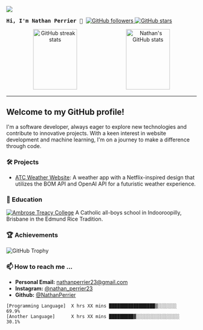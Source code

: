 [![](https://github.com/NathanPerrier/NathanPerrier/profile/Assets/school.gif)](https://github.com/NathanPerrier)

<p align="left">
  <samp>
    <b>Hi, I'm Nathan Perrier 👋</b>
  </samp>
  <span align="right">
    <a href="https://github.com/NathanPerrier?tab=followers">
      <img src="https://img.shields.io/github/followers/NathanPerrier?label=Followers&style=social" alt="GitHub followers">
    </a>
    <a href="https://github.com/NathanPerrier?tab=stars">
      <img src="https://img.shields.io/github/stars/NathanPerrier?label=Stars&style=social" alt="GitHub stars">
    </a>
  </span>
</p>

<p align="center">
  <img src="https://github-readme-streak-stats.herokuapp.com/?user=NathanPerrier" alt="GitHub streak stats" style="width: 48%;  height: 160px"/>
  <img src="https://github-readme-stats.vercel.app/api?username=NathanPerrier&show_icons=true" alt="Nathan's GitHub stats" style="width: 48%; height: 160px"/>
</p>



---

## Welcome to my GitHub profile!

I'm a software developer, always eager to explore new technologies and contribute to innovative projects. With a keen interest in website development and machine learning, I'm on a journey to make a difference through code.


### 🛠 Projects
- [ATC Weather Website](https://github.com/NathanPerrier/IA1-Weather-App-Django): A weather app with a Netflix-inspired design that utilizes the BOM API and OpenAI API for a futuristic weather experience.


### 🏫 Education
[![Ambrose Treacy College](https://github.com/NathanPerrier/NathanPerrier/profile/Assets/atc-crest-white)](https://www.atc.qld.edu.au/) A Catholic all-boys school in Indooroopilly, Brisbane in the Edmund Rice Tradition.

### 🏆 Achievements

![GitHub Trophy](https://github-profile-trophy.vercel.app/?username=NathanPerrier)

### 📫 How to reach me ...

- **Personal Email:** nathanperrier23@gmail.com
- **Instagram:** [@nathan_perrier23](https://www.instagram.com/nathan_perrier23/)
- **Github:** [@NathanPerrier](https://github.com/NathanPerrier/)


<!--START_SECTION:waka-->
```text
[Programming Language]  X hrs XX mins █████████████████▒░░░░░░░   69.9% 
[Another Language]      X hrs XX mins █████████▓░░░░░░░░░░░░░░░░   30.1%